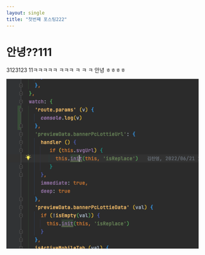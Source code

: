 ```yaml
---
layout: single
title: "첫번쨰 포스팅222"
---
```


# 안녕??111

3123123
11ㅋㅋㅋㅋㅋ
ㅋㅋㅋ
ㅋ
ㅋ
ㅋ
안녕 ㅎㅎㅎㅎ

![code](../images/2022-07-13-first/code.png)
